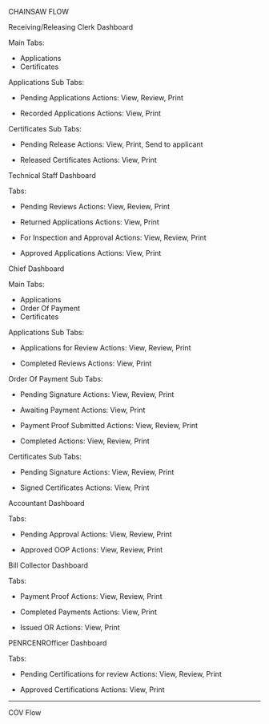 CHAINSAW FLOW

Receiving/Releasing Clerk Dashboard

Main Tabs:
- Applications
- Certificates

Applications Sub Tabs:
- Pending Applications
Actions: View, Review, Print

- Recorded Applications
Actions: View, Print

Certificates Sub Tabs:
- Pending Release
Actions: View, Print, Send to applicant

- Released Certificates
Actions: View, Print

Technical Staff Dashboard

Tabs:
- Pending Reviews
Actions: View, Review, Print

- Returned Applications
Actions: View, Print

- For Inspection and Approval
Actions: View, Review, Print

- Approved Applications
Actions: View, Print


Chief Dashboard

Main Tabs:
- Applications
- Order Of Payment
- Certificates

Applications Sub Tabs:
- Applications for Review
Actions: View, Review, Print

- Completed Reviews
Actions: View, Print

Order Of Payment Sub Tabs:
- Pending Signature
Actions: View, Review, Print

- Awaiting Payment
Actions: View, Print

- Payment Proof Submitted
Actions: View, Review, Print

- Completed
Actions: View, Review, Print

Certificates Sub Tabs:
- Pending Signature
Actions: View, Review, Print

- Signed Certificates
Actions: View, Print


Accountant Dashboard

Tabs:
- Pending Approval
Actions: View, Review, Print

- Approved OOP
Actions: View, Review, Print


Bill Collector Dashboard

Tabs:
- Payment Proof
Actions: View, Review, Print

- Completed Payments
Actions: View, Print

- Issued OR
Actions: View, Print

PENRCENROfficer Dashboard

Tabs:
- Pending Certifications for review
Actions: View, Review, Print

- Approved Certifications
Actions: View, Print

------------------------------------------------------------

COV Flow
